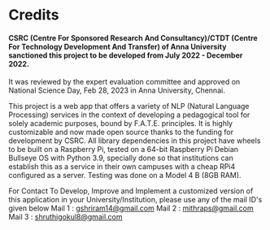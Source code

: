 # Credits

#### CSRC (Centre For Sponsored Research And Consultancy)/CTDT (Centre For Technology Development And Transfer) of Anna University sanctioned this project to be developed from July 2022 - December 2022. 

It was reviewed by the expert evaluation committee and approved on National Science Day, Feb 28, 2023 in Anna University, Chennai.

This project is a web app that offers a variety of NLP (Natural Language Processing) services in the context of developing a pedagogical tool for solely academic purposes, bound by F.A.T.E. principles.
It is highly customizable and now made open source thanks to the funding for development by CSRC.
All library dependencies in this project have wheels to be built on a Raspberry Pi, tested on a 64-bit Raspberry Pi Debian Bullseye OS with Python 3.9, specially done so that institutions can establish this as a service in their own campuses with a cheap RPi4 configured as a server. Testing was done on a Model 4 B (8GB RAM).

For Contact To Develop, Improve and Implement a customized version of this application in your University/Institution, please use any of the mail ID's given below
Mail 1 : gshriram14@gmail.com
Mail 2 : mithraps@gmail.com
Mail 3 : shruthigokul8@gmail.com
